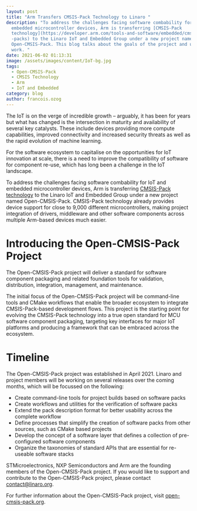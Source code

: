 ```yaml
---
layout: post
title: "Arm Transfers CMSIS-Pack Technology to Linaro "
description: "To address the challenges facing software combability for IoT and
  embedded microcontroller devices, Arm is transferring [CMSIS-Pack
  technology](https://developer.arm.com/tools-and-software/embedded/cmsis/cmsis\
  -packs) to the Linaro IoT and Embedded Group under a new project named
  Open-CMSIS-Pack. This blog talks about the goals of the project and upcoming
  work. "
date: 2021-06-02 01:13:31
image: /assets/images/content/IoT-bg.jpg
tags:
  - Open-CMSIS-Pack
  - CMSIS Technology
  - Arm
  - IoT and Embedded
category: blog
author: francois.ozog
---
```

The IoT is on the verge of incredible growth – arguably, it has been for years but what has changed is the intersection in maturity and availability of several key catalysts. These include devices providing more compute capabilities, improved connectivity and increased security threats as well as the rapid evolution of machine learning. 

For the software ecosystem to capitalise on the opportunities for IoT innovation at scale, there is a need to improve the compatibility of software for component re-use, which has long been a challenge in the IoT landscape.

To address the challenges facing software combability for IoT and embedded microcontroller devices, Arm is transferring [CMSIS-Pack technology](https://developer.arm.com/tools-and-software/embedded/cmsis/cmsis-packs) to the Linaro IoT and Embedded Group under a new project named Open-CMSIS-Pack. CMSIS-Pack technology already provides device support for close to 9,000 different microcontrollers, making project integration of drivers, middleware and other software components across multiple Arm-based devices much easier. 

# Introducing the Open-CMSIS-Pack Project

The Open-CMSIS-Pack project will deliver a standard for software component packaging and related foundation tools for validation, distribution, integration, management, and maintenance.

The initial focus of the Open-CMSIS-Pack project will be command-line tools and CMake workflows that enable the broader ecosystem to integrate CMSIS-Pack-based development flows. This project is the starting point for evolving the CMSIS-Pack technology into a true open standard for MCU software component packaging, targeting key interfaces for major IoT platforms and producing a framework that can be embraced across the ecosystem.

# Timeline

The Open-CMSIS-Pack project was established in April 2021. Linaro and project members will be working on several releases over the coming months, which will be focussed on the following:

* Create command-line tools for project builds based on software packs
* Create workflows and utilities for the verification of software packs
* Extend the pack description format for better usability across the complete workflow
* Define processes that simplify the creation of software packs from other sources, such as CMake based projects
* Develop the concept of a software layer that defines a collection of pre-configured software components
* Organize the taxonomies of standard APIs that are essential for re-useable software stacks

STMicroelectronics, NXP Semiconductors and Arm are the founding members of the Open-CMSIS-Pack project. If you would like to support and contribute to the Open-CMSIS-Pack project, please contact contact@linaro.org.

For further information about the Open-CMSIS-Pack project, visit [open-cmsis-pack.org](https://www.open-cmsis-pack.org/).